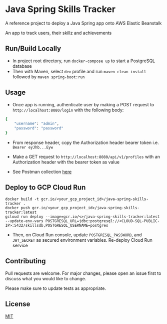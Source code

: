 # Java Spring Skills Tracker

A reference project to deploy a Java Spring app onto AWS Elastic Beanstalk

An app to track users, their skillz and achievements

## Run/Build Locally

- In project root directory, run `docker-compose up` to start a PostgreSQL database
- Then with Maven, select `dev` profile and run `maven clean install` followed by `maven spring-boot:run`

## Usage

- Once app is running, authenticate user by making a POST request to `http://localhost:8080/login` with the following body:

```bash
{
    "username": "admin",
    "password": "password"
}
```

- From response header, copy the Authorization header bearer token i.e. `Bearer eyJhb...Eyw`

- Make a GET request to `http://localhost:8080/api/v1/profiles` with an Authorization header with the bearer token as value

- See Postman collection [here](https://www.getpostman.com/collections/b8d3e24049479e11bdbd)

## Deploy to GCP Cloud Run

```
docker build -t gcr.io/<your_gcp_project_id>/java-spring-skills-tracker .
docker push gcr.io/<your_gcp_project_id>/java-spring-skills-tracker:latest
gcloud run deploy --image=gcr.io/<>/java-spring-skills-tracker:latest --update-env-vars POSTGRESQL_URL=jdbc:postgresql://<CLOUD-SQL-PUBLIC-IP>:5432/skillsdb,POSTGRESQL_USERNAME=postgres
```

- Then, on Cloud Run console, update `POSTGRESQL_PASSWORD`, and `JWT_SECRET` as secured environment variables. Re-deploy Cloud Run service

## Contributing

Pull requests are welcome. For major changes, please open an issue first to discuss what you would like to change.

Please make sure to update tests as appropriate.

## License

[MIT](https://choosealicense.com/licenses/mit/)
